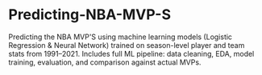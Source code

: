 # Predicting-NBA-MVP-S
Predicting the NBA MVP'S using machine learning models (Logistic Regression &amp; Neural Network) trained on season-level player and team stats from 1991–2021. Includes full ML pipeline: data cleaning, EDA, model training, evaluation, and comparison against actual MVPs.
